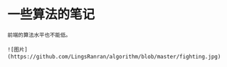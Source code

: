 一些算法的笔记
================


    前端的算法水平也不能低。

    ![图片](https://github.com/LingsRanran/algorithm/blob/master/fighting.jpg)